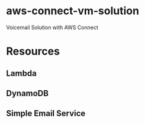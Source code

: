 # aws-connect-vm-solution
Voicemail Solution with AWS Connect

# Resources

## Lambda


## DynamoDB


## Simple Email Service


